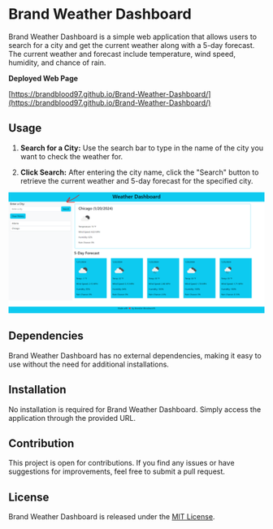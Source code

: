 # Brand Weather Dashboard

Brand Weather Dashboard is a simple web application that allows users to search for a city and get the current weather along with a 5-day forecast. The current weather and forecast include temperature, wind speed, humidity, and chance of rain.

**Deployed Web Page**

[https://brandblood97.github.io/Brand-Weather-Dashboard/](https://brandblood97.github.io/Brand-Weather-Dashboard/) 


## Usage

1. **Search for a City:** Use the search bar to type in the name of the city you want to check the weather for.

2. **Click Search:** After entering the city name, click the "Search" button to retrieve the current weather and 5-day forecast for the specified city.

![Weather Dashboard](./assets/demo.png)


## Dependencies

Brand Weather Dashboard has no external dependencies, making it easy to use without the need for additional installations.

## Installation

No installation is required for Brand Weather Dashboard. Simply access the application through the provided URL.

## Contribution

This project is open for contributions. If you find any issues or have suggestions for improvements, feel free to submit a pull request.

## License

Brand Weather Dashboard is released under the [MIT License](LICENSE).
